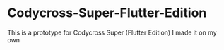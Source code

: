 # Codycross-Super-Flutter-Edition
This is a prototype for Codycross Super (Flutter Edition) I made it on my own
